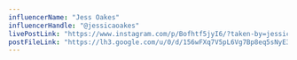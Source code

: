 ```yaml
---
influencerName: "Jess Oakes"
influencerHandle: "@jessicaoakes"
livePostLink: "https://www.instagram.com/p/Bofhtf5jyI6/?taken-by=jessicasoakes"
postFileLink: "https://lh3.google.com/u/0/d/156wFXq7V5pL6Vg7Bp8eq5sNyE3JOA3PE"
---
```

